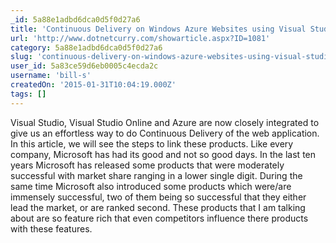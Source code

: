 ```yaml
---
_id: 5a88e1adbd6dca0d5f0d27a6
title: 'Continuous Delivery on Windows Azure Websites using Visual Studio Online (VSO) '
url: 'http://www.dotnetcurry.com/showarticle.aspx?ID=1081'
category: 5a88e1adbd6dca0d5f0d27a6
slug: 'continuous-delivery-on-windows-azure-websites-using-visual-studio-online-vso'
user_id: 5a83ce59d6eb0005c4ecda2c
username: 'bill-s'
createdOn: '2015-01-31T10:04:19.000Z'
tags: []
---
```


Visual Studio, Visual Studio Online and Azure are now closely integrated to give us an effortless way to do Continuous Delivery of the web application. In this article, we will see the steps to link these products. Like every company, Microsoft has had its good and not so good days. In the last ten years Microsoft has released some products that were moderately successful with market share ranging in a lower single digit. During the same time Microsoft also introduced some products which were/are immensely successful, two of them being so successful that they either lead the market, or are ranked second. These products that I am talking about are so feature rich that even competitors influence there products with these features.
